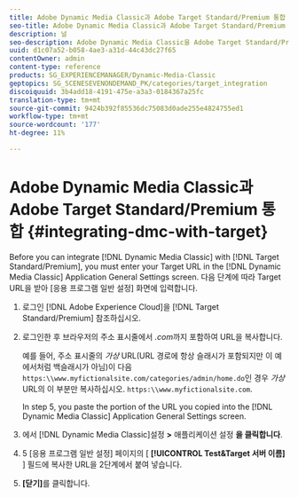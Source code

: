 ```yaml
---
title: Adobe Dynamic Media Classic과 Adobe Target Standard/Premium 통합
seo-title: Adobe Dynamic Media Classic과 Adobe Target Standard/Premium 통합
description: 널
seo-description: Adobe Dynamic Media Classic을 Adobe Target Standard/Premium과 통합하는 방법을 알아봅니다.
uuid: d1c07a52-b058-4ae3-a31d-44c43dc27f65
contentOwner: admin
content-type: reference
products: SG_EXPERIENCEMANAGER/Dynamic-Media-Classic
geptopics: SG_SCENESEVENONDEMAND_PK/categories/target_integration
discoiquuid: 3b4add18-4191-475e-a3a3-0184367a25fc
translation-type: tm+mt
source-git-commit: 9424b392f85536dc75083d0ade255e4824755ed1
workflow-type: tm+mt
source-wordcount: '177'
ht-degree: 11%

---
```



# Adobe Dynamic Media Classic과 Adobe Target Standard/Premium 통합 {#integrating-dmc-with-target}

Before you can integrate [!DNL Dynamic Media Classic] with [!DNL Target Standard/Premium], you must enter your Target URL in the [!DNL Dynamic Media Classic] Application General Settings screen. 다음 단계에 따라 Target URL을 받아 [응용 프로그램 일반 설정] 화면에 입력합니다.

1. 로그인 [!DNL Adobe Experience Cloud]을 [!DNL Target Standard/Premium] 참조하십시오.
1. 로그인한 후 브라우저의 주소 표시줄에서 *.com*&#x200B;까지 포함하여 URL을 복사합니다.

   예를 들어, 주소 표시줄의 *가상* URL(URL 경로에 항상 슬래시가 포함되지만 이 예에서처럼 백슬래시가 아님)이 다음 `https:\\www.myfictionalsite.com/categories/admin/home.do`인 경우 *가상* URL의 이 부분만 복사하십시오. `https:\\www.myfictionalsite.com`.

   In step 5, you paste the portion of the URL you copied into the [!DNL Dynamic Media Classic] Application General Settings screen.

1. 에서 [!DNL Dynamic Media Classic]설정 **>** 애플리케이션 설정 **을 클릭합니다**.
1. 5 [응용 프로그램 일반 설정] 페이지의 [ **[!UICONTROL Test&amp;Target 서버 이름]** ] 필드에 복사한 URL을 2단계에서 붙여 넣습니다.
1. **[닫기]**&#x200B;를 클릭합니다.

